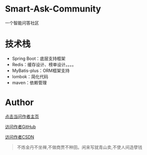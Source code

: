 # Smart-Ask-Community
一个智能问答社区

# 技术栈
- Spring Boot：底层支持框架
- Redis：缓存设计、榜单设计。。。。
- MyBatis-plus：ORM框架支持
- lombok：简化代码
- maven：依赖管理

# Author
[点击当问作者主页](http://59.110.23.184:8081/)      

[访问作者GitHub](https://github.com/fengyn1218)   

[访问作者CSDN](https://blog.csdn.net/weixin_45518155?spm=1000.2115.3001.5343)
> 不炼金丹不坐禅,不做商贾不种田。闲来写就青山卖,不使人间造孽钱
